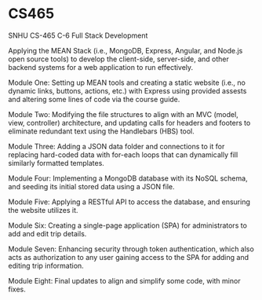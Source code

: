 # CS465
SNHU CS-465 C-6 Full Stack Development

Applying the MEAN Stack (i.e., MongoDB, Express, Angular, and Node.js open source tools) to develop the client-side, server-side, and other backend systems for a web application to run effectively.

Module One: Setting up MEAN tools and creating a static website (i.e., no dynamic links, buttons, actions, etc.) with Express using provided assests and altering some lines of code via the course guide.

Module Two: Modifying the file structures to align with an MVC (model, view, controller) architecture, and updating calls for headers and footers to eliminate redundant text using the Handlebars (HBS) tool.

Module Three: Adding a JSON data folder and connections to it for replacing hard-coded data with for-each loops that can dynamically fill similarly formatted templates.

Module Four: Implementing a MongoDB database with its NoSQL schema, and seeding its initial stored data using a JSON file.

Module Five: Applying a RESTful API to access the database, and ensuring the website utilizes it.

Module Six: Creating a single-page application (SPA) for administrators to add and edit trip details.

Module Seven: Enhancing security through token authentication, which also acts as authorization to any user gaining access to the SPA for adding and editing trip information.

Module Eight: Final updates to align and simplify some code, with minor fixes.
